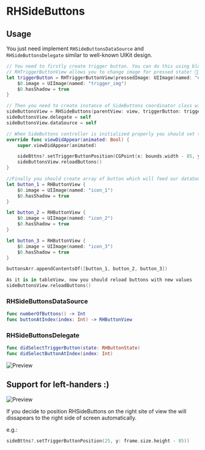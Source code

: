 # RHSideButtons

## Usage
You just need implement `RHSideButtonsDataSource` and `RHSideButtonsDelegate` similar to well-known UIKit design.

```swift
// You need to firstly create trigger button. You can do this using block or your builder object which should conform to 'RHButtonViewConfigProtocol'
// RHTriggerButtonView allows you to change image for pressed state! 👌🏻
let triggerButton = RHTriggerButtonView(pressedImage: UIImage(named: "exit_icon")!) {
    $0.image = UIImage(named: "trigger_img")
    $0.hasShadow = true
}

// Then you need to create instance of SideButtons coordinator class with your View Controller view (it can be even TableView)
sideButtonsView = RHSideButtons(parentView: view, triggerButton: triggerButton)
sideButtonsView.delegate = self
sideButtonsView.dataSource = self

// When SideButtons controller is initialized properly you should set thier position in view in e.g. viewDidLoad method:
override func viewDidAppear(animated: Bool) {
    super.viewDidAppear(animated)

    sideBttns?.setTriggerButtonPosition(CGPoint(x: bounds.width - 85, y: frame.size.height - 85))
    sideButtonsView.reloadButtons()
}
```
```swift
//Finally you should create array of button which will feed our dataSource and Delegate methods :) e.g.:
let button_1 = RHButtonView {
    $0.image = UIImage(named: "icon_1")
    $0.hasShadow = true
}

let button_2 = RHButtonView {
    $0.image = UIImage(named: "icon_2")
    $0.hasShadow = true
}

let button_3 = RHButtonView {
    $0.image = UIImage(named: "icon_3")
    $0.hasShadow = true
}

buttonsArr.appendContentsOf([button_1, button_2, button_3])

As it is in tableView, now you should reload buttons with new values
sideButtonsView.reloadButtons()
```

### RHSideButtonsDataSource
```swift
func numberOfButtons() -> Int
func buttonAtIndex(index: Int) -> RHButtonView
```

### RHSideButtonsDelegate
```swift
func didSelectTriggerButton(state: RHButtonState)
func didSelectButtonAtIndex(index: Int)
```

![Preview](https://github.com/robertherdzik/RHSideButtons/blob/master/Demo/RHSideButtons.gif)

## Support for left-handers :)
![Preview](https://github.com/robertherdzik/RHSideButtons/blob/master/Demo/RHSideButtons_Left.gif)

If you decide to position RHSideButtons on the right site of view the will dissapears to the right side of screen automatically.

e.g.:
```swift
sideBttns?.setTriggerButtonPosition(25, y: frame.size.height - 85))
```